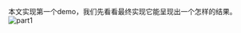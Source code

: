 
本文实现第一个demo，我们先看看最终实现它能呈现出一个怎样的结果。
![](https://raw.githubusercontent.com/HuTuAzhi/hutuazhi.github.io/master/picture/EncCur_part1.png "part1")